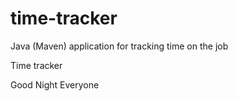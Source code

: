 # time-tracker
Java (Maven) application for tracking time on the job

Time tracker

Good Night Everyone
